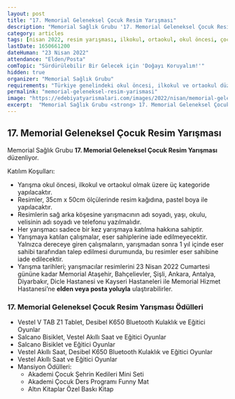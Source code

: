 ```yaml
---
layout: post
title: "17. Memorial Geleneksel Çocuk Resim Yarışması"
description: "Memorial Sağlık Grubu '17. Memorial Geleneksel Çocuk Resim Yarışması' düzenliyor."
category: articles
tags: [nisan 2022, resim yarışması, ilkokul, ortaokul, okul öncesi, çocuk]
lastDate: 1650661200
dateHuman: "23 Nisan 2022"
attendance: "Elden/Posta"
comTopic: "Sürdürülebilir Bir Gelecek için 'Doğayı Koruyalım!'"
hidden: true
organizer: "Memorial Sağlık Grubu"
requirements: "Türkiye genelindeki okul öncesi, ilkokul ve ortaokul düzeyindeki tüm öğrenciler katılabilir."
permalink: "memorial-geleneksel-resim-yarismasi"
image: "https://edebiyatyarismalari.com/images/2022/nisan/memorial-geleneksel-resim-yarismasi.jpg"
excerpt:  "Memorial Sağlık Grubu <strong> 17. Memorial Geleneksel Çocuk Resim Yarışması </strong> düzenliyor."
---
```


## 17. Memorial Geleneksel Çocuk Resim Yarışması
Memorial Sağlık Grubu **17. Memorial Geleneksel Çocuk Resim Yarışması** düzenliyor.

Katılım Koşulları:
- Yarışma okul öncesi, ilkokul ve ortaokul olmak üzere üç kategoride yapılacaktır.
- Resimler, 35cm x 50cm ölçülerinde resim kağıdına, pastel boya ile yapılacaktır.
- Resimlerin sağ arka köşesine yarışmacının adı soyadı, yaşı, okulu, velisinin adı soyadı ve telefonu yazılmalıdır. 
- Her yarışmacı sadece bir kez yarışmaya katılma hakkına sahiptir.
- Yarışmaya katılan çalışmalar, eser sahiplerine iade edilmeyecektir. Yalnızca dereceye giren çalışmaların, yarışmadan sonra 1 yıl içinde eser sahibi tarafından talep edilmesi durumunda, bu resimler eser sahibine iade edilecektir.
- Yarışma tarihleri; yarışmacılar resimlerini 23 Nisan 2022 Cumartesi gününe kadar Memorial Ataşehir, Bahçelievler, Şişli, Ankara, Antalya, Diyarbakır, Dicle Hastanesi ve Kayseri Hastaneleri ile Memorial Hizmet Hastanesi’ne **elden veya posta yoluyla** ulaştırabilirler.


### 17. Memorial Geleneksel Çocuk Resim Yarışması Ödülleri
- Vestel V TAB Z1 Tablet, Desibel K650 Bluetooth Kulaklık ve Eğitici Oyunlar
- Salcano Bisiklet, Vestel Akıllı Saat ve Eğitici Oyunlar
- Salcano Bisiklet ve Eğitici Oyunlar
- Vestel Akıllı Saat, Desibel K650 Bluetooth Kulaklık ve Eğitici Oyunlar
- Vestel Akıllı Saat ve Eğitici Oyunlar
- Mansiyon Ödülleri: 
    - Akademi Çocuk Şehrin Kedileri Mini Seti
    - Akademi Çocuk Ders Programı Funny Mat
    - Altın Kitaplar Özel Baskı Kitap